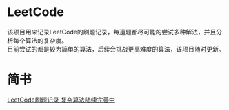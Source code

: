 # LeetCode
该项目用来记录LeetCode的刷题记录，每道题都尽可能的尝试多种解法，并且分析每个算法的复杂度。  
目前尝试的都是较为简单的算法，后续会挑战更高难度的算法，该项目随时更新。  

# 简书
[LeetCode刷题记录  复杂算法陆续完善中](https://www.jianshu.com/u/777e63da661c)

